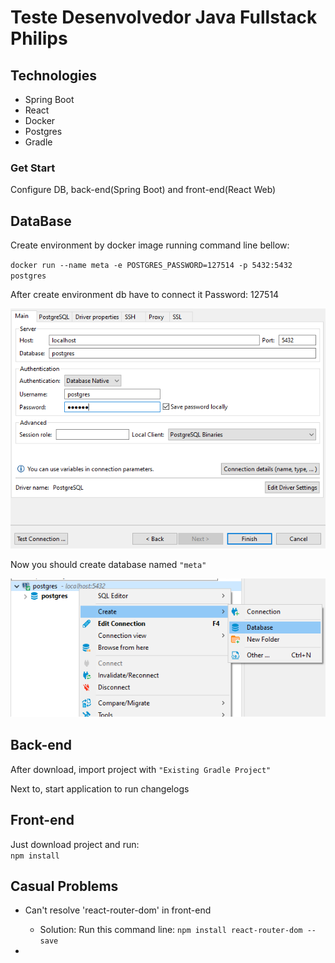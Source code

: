 # Teste Desenvolvedor Java Fullstack Philips

## Technologies

- Spring Boot
- React
- Docker
- Postgres
- Gradle

### Get Start

Configure DB, back-end(Spring Boot) and front-end(React Web)

## DataBase

Create environment by docker image running command line bellow:

`docker run --name meta -e POSTGRES_PASSWORD=127514 -p 5432:5432 postgres`

After create environment db have to connect it
Password: 127514

![alt text][DB CONNECT]

[DB CONNECT]: https://github.com/PauloAraujoNobre/Teste-Meta-Philips/blob/master/frontend/meta/images/dbconnect.png "DataBase Connection"

Now you should create database named `"meta"`

![alt text][DB TODO]

[DB TODO]: https://github.com/PauloAraujoNobre/Teste-Meta-Philips/blob/master/frontend/meta/images/createtodo.png "DataBase TODO"

## Back-end

After download, import project with `"Existing Gradle Project"`

Next to, start application to run changelogs

## Front-end

Just download project and run:\
`npm install`

## Casual Problems

- Can't resolve 'react-router-dom' in front-end
  
  - Solution: Run this command line:  `npm install react-router-dom --save`

- 